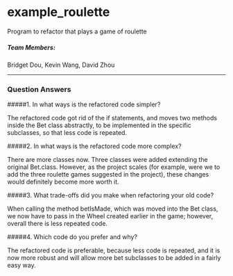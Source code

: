 # example_roulette
Program to refactor that plays a game of roulette

##### Team Members:
Bridget Dou, Kevin Wang, David Zhou

----
### Question Answers
#####1. In what ways is the refactored code simpler?

The refactored code got rid of the if statements, and moves two methods inside the Bet class abstractly, to be implemented in the specific subclasses, so that less code is repeated.

#####2. In what ways is the refactored code more complex?

There are more classes now. Three classes were added extending the original Bet.class. However, as the project scales (for example, were we to add the three roulette games suggested in the project), these changes would definitely become more worth it.

#####3. What trade-offs did you make when refactoring your old code?

When calling the method betIsMade, which was moved into the Bet class, we now have to pass in the Wheel created earlier in the game; however, overall there is less repeated code.

#####4. Which code do you prefer and why?

The refactored code is preferable, because less code is repeated, and it is now more robust and will allow more bet subclasses to be added in a fairly easy way.